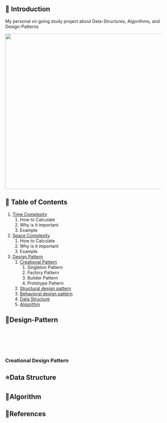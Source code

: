 


## 🚀 Introduction

My personal on going study project about Data-Structures, Algorithms, and Design-Patterns 

<p align="center">
  <img src = "https://png.pngtree.com/png-vector/20221021/ourlarge/pngtree-tiny-cute-children-learning-coding-png-image_6334852.png" width=700 height=500>
</p>

## 🚩 Table of Contents
1. [Time Complexity](#time-complexity)
   1. How to Calculate
   2. Why is it important
   3. Example
2. [Space Complexity](#space-complexity)
   1. How to Calculate
   2. Why is it important
   3. Example
3. [Design Pattern](#design-pattern)
   1. [Creational Pattern](#creational-pattern)
      1. Singleton Pattern
      2. Factory Pattern
      3. Builder Pattern
      4. Prototype Pattern
   2. [Structural design pattern](#structural-design-pattern)
   3. [Behavioral design pattern](#behavioral-design-pattern)
   4. [Data Structure](#data-structure)
   5. [Algorithm](#algorithm)


## 🏁Design-Pattern
<br/>
<br/>
<br/>
<br/>

### Creational Design Pattern


## ⭐Data Structure

## 🤖Algorithm


## 📜References

